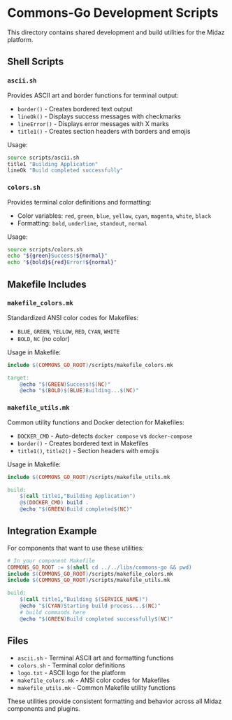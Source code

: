 # Commons-Go Development Scripts

This directory contains shared development and build utilities for the Midaz platform.

## Shell Scripts

### `ascii.sh`
Provides ASCII art and border functions for terminal output:
- `border()` - Creates bordered text output
- `lineOk()` - Displays success messages with checkmarks
- `lineError()` - Displays error messages with X marks
- `title1()` - Creates section headers with borders and emojis

Usage:
```bash
source scripts/ascii.sh
title1 "Building Application"
lineOk "Build completed successfully"
```

### `colors.sh`
Provides terminal color definitions and formatting:
- Color variables: `red`, `green`, `blue`, `yellow`, `cyan`, `magenta`, `white`, `black`
- Formatting: `bold`, `underline`, `standout`, `normal`

Usage:
```bash
source scripts/colors.sh
echo "${green}Success!${normal}"
echo "${bold}${red}Error!${normal}"
```

## Makefile Includes

### `makefile_colors.mk`
Standardized ANSI color codes for Makefiles:
- `BLUE`, `GREEN`, `YELLOW`, `RED`, `CYAN`, `WHITE`
- `BOLD`, `NC` (no color)

Usage in Makefile:
```makefile
include $(COMMONS_GO_ROOT)/scripts/makefile_colors.mk

target:
	@echo "$(GREEN)Success!$(NC)"
	@echo "$(BOLD)$(BLUE)Building...$(NC)"
```

### `makefile_utils.mk`
Common utility functions and Docker detection for Makefiles:
- `DOCKER_CMD` - Auto-detects `docker compose` vs `docker-compose`
- `border()` - Creates bordered text in Makefiles
- `title1()`, `title2()` - Section headers with emojis

Usage in Makefile:
```makefile
include $(COMMONS_GO_ROOT)/scripts/makefile_utils.mk

build:
	$(call title1,"Building Application")
	@$(DOCKER_CMD) build .
	@echo "$(GREEN)Build completed$(NC)"
```

## Integration Example

For components that want to use these utilities:

```makefile
# In your component Makefile
COMMONS_GO_ROOT := $(shell cd ../../libs/commons-go && pwd)
include $(COMMONS_GO_ROOT)/scripts/makefile_colors.mk
include $(COMMONS_GO_ROOT)/scripts/makefile_utils.mk

build:
	$(call title1,"Building $(SERVICE_NAME)")
	@echo "$(CYAN)Starting build process...$(NC)"
	# build commands here
	@echo "$(GREEN)Build completed successfully$(NC)"
```

## Files

- `ascii.sh` - Terminal ASCII art and formatting functions
- `colors.sh` - Terminal color definitions
- `logo.txt` - ASCII logo for the platform
- `makefile_colors.mk` - ANSI color codes for Makefiles
- `makefile_utils.mk` - Common Makefile utility functions

These utilities provide consistent formatting and behavior across all Midaz components and plugins.